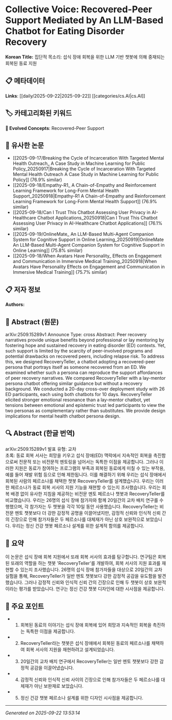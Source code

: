 # Collective Voice: Recovered-Peer Support Mediated by An LLM-Based Chatbot for Eating Disorder Recovery

**Korean Title:** 집단적 목소리: 섭식 장애 회복을 위한 LLM 기반 챗봇에 의해 중재되는 회복된 동료 지원

## 📋 메타데이터

**Links**: [[daily/2025-09-22|2025-09-22]] [[categories/cs.AI|cs.AI]]

## 🏷️ 카테고리화된 키워드
**🚀 Evolved Concepts**: Recovered-Peer Support

## 🔗 유사한 논문
- [[2025-09-17/Breaking the Cycle of Incarceration With Targeted Mental Health Outreach_ A Case Study in Machine Learning for Public Policy_20250917|Breaking the Cycle of Incarceration With Targeted Mental Health Outreach A Case Study in Machine Learning for Public Policy]] (76.9% similar)
- [[2025-09-18/Empathy-R1_ A Chain-of-Empathy and Reinforcement Learning Framework for Long-Form Mental Health Support_20250918|Empathy-R1 A Chain-of-Empathy and Reinforcement Learning Framework for Long-Form Mental Health Support]] (76.9% similar)
- [[2025-09-18/Can I Trust This Chatbot Assessing User Privacy in AI-Healthcare Chatbot Applications_20250918|Can I Trust This Chatbot Assessing User Privacy in AI-Healthcare Chatbot Applications]] (76.1% similar)
- [[2025-09-19/OnlineMate_ An LLM-Based Multi-Agent Companion System for Cognitive Support in Online Learning_20250919|OnlineMate An LLM-Based Multi-Agent Companion System for Cognitive Support in Online Learning]] (75.8% similar)
- [[2025-09-18/When Avatars Have Personality_ Effects on Engagement and Communication in Immersive Medical Training_20250918|When Avatars Have Personality Effects on Engagement and Communication in Immersive Medical Training]] (75.7% similar)

## 📋 저자 정보

**Authors:** 

## 📄 Abstract (원문)

arXiv:2509.15289v1 Announce Type: cross 
Abstract: Peer recovery narratives provide unique benefits beyond professional or lay mentoring by fostering hope and sustained recovery in eating disorder (ED) contexts. Yet, such support is limited by the scarcity of peer-involved programs and potential drawbacks on recovered peers, including relapse risk. To address this, we designed RecoveryTeller, a chatbot adopting a recovered-peer persona that portrays itself as someone recovered from an ED. We examined whether such a persona can reproduce the support affordances of peer recovery narratives. We compared RecoveryTeller with a lay-mentor persona chatbot offering similar guidance but without a recovery background. We conducted a 20-day cross-over deployment study with 26 ED participants, each using both chatbots for 10 days. RecoveryTeller elicited stronger emotional resonance than a lay-mentor chatbot, yet tensions between emotional and epistemic trust led participants to view the two personas as complementary rather than substitutes. We provide design implications for mental health chatbot persona design.

## 🔍 Abstract (한글 번역)

arXiv:2509.15289v1 발표 유형: 교차  
초록: 동료 회복 서사는 희망을 키우고 섭식 장애(ED) 맥락에서 지속적인 회복을 촉진함으로써 전문적 또는 비전문적 멘토링을 넘어서는 독특한 이점을 제공합니다. 그러나 이러한 지원은 동료가 참여하는 프로그램의 부족과 회복된 동료에게 미칠 수 있는 부작용, 예를 들어 재발 위험 등으로 인해 제한됩니다. 이를 해결하기 위해 우리는 섭식 장애에서 회복된 사람의 페르소나를 채택한 챗봇 RecoveryTeller를 설계했습니다. 우리는 이러한 페르소나가 동료 회복 서사의 지원 기능을 재현할 수 있는지 조사했습니다. 우리는 회복 배경 없이 유사한 지침을 제공하는 비전문 멘토 페르소나 챗봇과 RecoveryTeller를 비교했습니다. 우리는 26명의 섭식 장애 참가자와 함께 20일간의 교차 배치 연구를 수행했으며, 각 참가자는 두 챗봇을 각각 10일 동안 사용했습니다. RecoveryTeller는 비전문 멘토 챗봇보다 더 강한 감정적 공명을 이끌어냈지만, 감정적 신뢰와 인식적 신뢰 간의 긴장으로 인해 참가자들은 두 페르소나를 대체재가 아닌 상호 보완적으로 보았습니다. 우리는 정신 건강 챗봇 페르소나 설계를 위한 설계적 함의를 제공합니다.

## 📝 요약

이 논문은 섭식 장애 회복 지원에서 또래 회복 서사의 효과를 탐구합니다. 연구팀은 회복된 또래의 역할을 하는 챗봇 'RecoveryTeller'를 개발하여, 회복 서사의 지원 효과를 재현할 수 있는지 조사했습니다. 26명의 섭식 장애 참가자들을 대상으로 20일간의 교차 실험을 통해, RecoveryTeller가 일반 멘토 챗봇보다 강한 감정적 공감을 유도함을 발견했습니다. 그러나 감정적 신뢰와 인식적 신뢰 간의 긴장으로 인해 두 챗봇이 상호 보완적이라는 평가를 받았습니다. 연구는 정신 건강 챗봇 디자인에 대한 시사점을 제공합니다.

## 🎯 주요 포인트

- 1. 회복된 동료의 이야기는 섭식 장애 회복에 있어 희망과 지속적인 회복을 촉진하는 독특한 이점을 제공합니다.

- 2. RecoveryTeller라는 챗봇은 섭식 장애에서 회복된 동료의 페르소나를 채택하여 회복 서사의 지원을 재현하려고 설계되었습니다.

- 3. 20일간의 교차 배치 연구에서 RecoveryTeller는 일반 멘토 챗봇보다 강한 감정적 공감을 이끌어냈습니다.

- 4. 감정적 신뢰와 인식적 신뢰 사이의 긴장으로 인해 참가자들은 두 페르소나를 대체재가 아닌 보완재로 보았습니다.

- 5. 정신 건강 챗봇 페르소나 설계를 위한 디자인 시사점을 제공합니다.

---

*Generated on 2025-09-22 13:53:14*